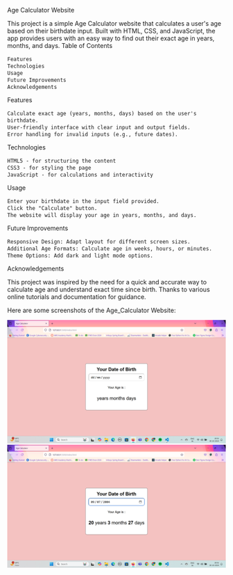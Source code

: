 Age Calculator Website

This project is a simple Age Calculator website that calculates a user's age based on their birthdate input. Built with HTML, CSS, and JavaScript, the app provides users with an easy way to find out their exact age in years, months, and days.
Table of Contents

    Features
    Technologies
    Usage
    Future Improvements
    Acknowledgements

Features

    Calculate exact age (years, months, days) based on the user's birthdate.
    User-friendly interface with clear input and output fields.
    Error handling for invalid inputs (e.g., future dates).

Technologies

    HTML5 - for structuring the content
    CSS3 - for styling the page
    JavaScript - for calculations and interactivity


Usage

    Enter your birthdate in the input field provided.
    Click the "Calculate" button.
    The website will display your age in years, months, and days.


Future Improvements

    Responsive Design: Adapt layout for different screen sizes.
    Additional Age Formats: Calculate age in weeks, hours, or minutes.
    Theme Options: Add dark and light mode options.

Acknowledgements

This project was inspired by the need for a quick and accurate way to calculate age and understand exact time since birth. Thanks to various online tutorials and documentation for guidance.

Here are some screenshots of the Age_Calculator Website:

![Main](Main.png)
![Calculated](Calculated.png)
